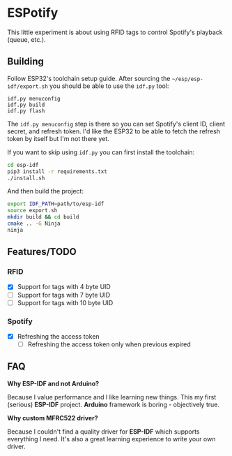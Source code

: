 # ESPotify

This little experiment is about using RFID tags to control Spotify's playback (queue, etc.).

## Building

Follow ESP32's toolchain setup guide. After sourcing the `~/esp/esp-idf/export.sh`
you should be able to use the `idf.py` tool:

```
idf.py menuconfig
idf.py build
idf.py flash
```

The `idf.py menuconfig` step is there so you can set Spotify's client ID, client secret,
and refresh token. I'd like the ESP32 to be able to fetch the refresh token by itself
but I'm not there yet.

If you want to skip using `idf.py` you can first install the toolchain:

```sh
cd esp-idf
pip3 install -r requirements.txt
./install.sh
```

And then build the project:

```sh
export IDF_PATH=path/to/esp-idf
source export.sh
mkdir build && cd build
cmake .. -G Ninja
ninja
```

## Features/TODO

### RFID

- [x] Support for tags with 4 byte UID
- [ ] Support for tags with 7 byte UID
- [ ] Support for tags with 10 byte UID

### Spotify

- [x] Refreshing the access token
  - [ ] Refreshing the access token only when previous expired

## FAQ

**Why ESP-IDF and not Arduino?**

Because I value performance and I like learning new things. This my first (serious) **ESP-IDF**
project. **Arduino** framework is boring - objectively true.

**Why custom MFRC522 driver?**

Because I couldn't find a quality driver for **ESP-IDF** which supports everything I need. It's
also a great learning experience to write your own driver.

